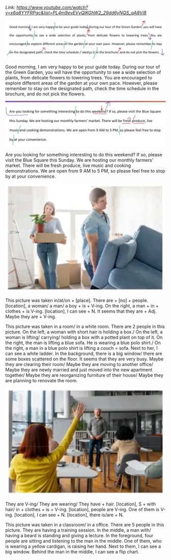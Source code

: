 _Link: https://www.youtube.com/watch?v=x6q8YYFRPgc&list=PL4m9evEVyQlKGhW2_29dd6yNQS_qA8Vi8_

![](./Images/mock-test-15-1.png)

Good morning, I am very happy to be your guide today. During our tour of the Green Garden, you will have the opportunity to see a wide selection of plants, from delicate flowers to towering trees. You are encouraged to explore different areas of the garden at your own pace. However, please remember to stay on the designated path, check the time schedule in the brochure, and do not pick the flowers.

![](./Images/mock-test-15-2.png)

Are you looking for something interesting to do this weekend? If so, please visit the Blue Square
this Sunday. We are hosting our monthly farmers' market. There will be fresh produce, live
music and cooking demonstrations. We are open from 9 AM to 5 PM, so please feel free to stop by at your convenience.

![](./Images/mock-test-15-3.png)

This picture was taken in/at/on + [place]. There are + [no] + people. [location], a woman/ a man/ a boy + is + V-ing. On the right, a man + in + clothes + is V-ing. [location], I can see + N. It seems that they are + Adj. Maybe they are + V-ing.

This picture was taken in a room/ in a white room. There are 2 people in this picture. On the left, a woman with short hair is holding a box./ On the left, a woman is lifting/ carrying/ holding a box with a potted plant on top of it. On the right, the man is lifting a blue sofa. He is wearing a blue polo shirt./ On the right, a man in a blue polo shirt is lifting a couch = sofa. Next to her, I can see a white ladder. In the background, there is a big window/ there are some boxes scattered on the floor. It seems that they are very busy. Maybe they are clearing their room/ Maybe they are moving to another office/ Maybe they are newly married and just moved into the new apartment together/ Maybe they are reorganizing furniture of their house/ Maybe they are planning to renovate the room.

![](./Images/mock-test-15-4.png)

They are V-ing/ They are wearing/ They have + hair. [location], S + with hair/ in + clothes + is + V-ing. [location], people are V-ing. One of them is V-ing. [location], I can see + N. [location], there is/are + N.

This picture was taken in a classroom/ in a office. There are 5 people in this picture. They are having a training session. In the middle, a man with/ having a beard is standing and giving a lecture. In the foreground, four people are sitting and listening to the man in the middle. One of them, who is wearing a yellow cardigan, is raising her hand. Next to them, I can see a big window. Behind the man in the middle, I can see a flip chart.
